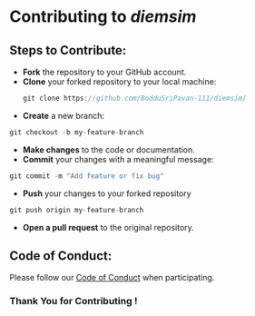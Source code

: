 # Contributing to <i>diemsim</i>

## Steps to Contribute:

- **Fork** the repository to your GitHub account.
- **Clone** your forked repository to your local machine:
  ```javascript
  git clone https://github.com/BodduSriPavan-111/diemsim/
  ```
- **Create** a new branch:
```javascript
git checkout -b my-feature-branch
```
- **Make changes** to the code or documentation.
- **Commit** your changes with a meaningful message:
```javascript
git commit -m "Add feature or fix bug"
```
- **Push** your changes to your forked repository
```javascript
git push origin my-feature-branch
```
- **Open a pull request** to the original repository.
## Code of Conduct:
Please follow our <a href="https://github.com/BodduSriPavan-111/diemsim/blob/dev/CODE_OF_CONDUCT.md">Code of Conduct</a> when participating.

### Thank You for Contributing !
